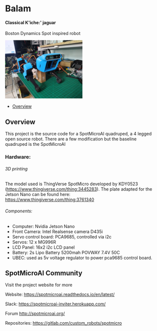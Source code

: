 # Balam
#### Classical K'iche:' jaguar

Boston Dynamics Spot inspired robot

<img src="assets/balam_dev.jpg" width="50%" height="50%"/>

* [Overview](#Overview)


## Overview
This project is the source code for a SpotMicroAI quadruped, a 4 legged open source robot. There are a few modification but the baseline quadruped is the SpotMicroAI 


### Hardware:

###### 3D printing
The model used is ThingVerse SpotMicro developed by KDY0523 (https://www.thingiverse.com/thing:3445283).
The plate adapted for the Jetson Nano can be found here: https://www.thingiverse.com/thing:3761340

###### Components:
* Computer: Nvidia Jetson Nano
* Front Camera: Intel Realsense camera D435i
* Servo control board: PCA9685, controlled via i2c
* Servos: 12 x MG996R
* LCD Panel: 16x2 i2c LCD panel
* Battery: 2s Lipo Battery 5200mah POVWAY 7.4V 50C
* UBEC: used as 5v voltage regulator to power pca9685 control board.



## SpotMicroAI Community
Visit the project website for more

Website: https://spotmicroai.readthedocs.io/en/latest/

Slack: https://spotmicroai-inviter.herokuapp.com/

Forum http://spotmicroai.org/

Repositories: https://gitlab.com/custom_robots/spotmicro
